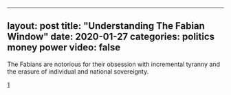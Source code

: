 
---
layout: post
title:  "Understanding The Fabian Window"
date:   2020-01-27
categories: politics money power
video: false
---

The Fabians are notorious for their obsession with incremental tyranny and the erasure of individual and national sovereignty.

[1]

[1]: //www.zerohedge.com/geopolitical/understanding-fabian-window
